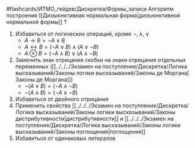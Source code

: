 #flashcards/ИТМО_гейдев/Дискретка/Формы_записи
Алгоритм построения [[Дизъюнктивная нормальная форма|дизъюнктивной нормальной формы]]
?
1. Избавиться от логических операций, кроме $\lnot, \wedge, \vee$
	- $A \to B = \lnot A \vee B$
	- $A \leftrightarrow B = (\lnot A \vee B) \wedge (A \vee \lnot B)$
	- $A \otimes B = (\lnot A \wedge B) \vee (A \wedge \lnot B)$
2. Заменить знак отрицания скобки на знаки отрицания отдельных переменных ([[../../../Экзамен на поступление/Дискретка/Логика высказываний/Законы логики высказываний/Законы де Моргана|Законы де Моргана]])
	- $\lnot (A \vee B) = (\lnot A \wedge \lnot B)$
	- $\lnot (A \wedge B) = (\lnot A \vee \lnot B)$
3. Избавиться от двойного отрицания
4. Применить свойства [[../../../Экзамен на поступление/Дискретка/Логика высказываний/Законы логики высказываний/Законы дистрибутивности|дистрибутивности]] и [[../../../Экзамен на поступление/Дискретка/Логика высказываний/Законы логики высказываний/Законы поглощения|поглощения]]
5. Избавиться от одинаковых литералов
